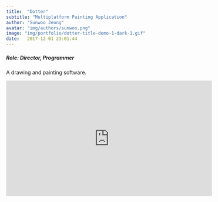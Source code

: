 ```yaml
---
title:  "Dotter"
subtitle: "Multiplatform Painting Application"
author: "Sunwoo Jeong"
avatar: "img/authors/sunwoo.png"
image: "img/portfolio/dotter-title-demo-1-dark-1.gif"
date:   2017-12-01 23:01:44
---
```


##### Role: Director, Programmer

A drawing and painting software.

<center>
<iframe width="560" height="315" src="https://www.youtube.com/embed/42mFtsAauqU" frameborder="0" allow="accelerometer; autoplay; encrypted-media; gyroscope; picture-in-picture" allowfullscreen></iframe>
</center>
